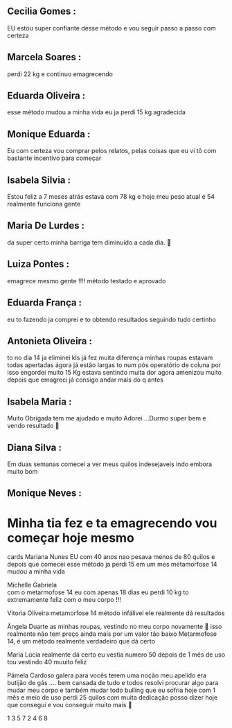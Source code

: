 Cecilia Gomes :
-----------------------------
EU estou super confiante desse método e vou seguir passo a passo com certeza 

Marcela Soares :
-----------------------------
 perdi 22 kg e continuo emagrecendo

Eduarda Oliveira :
-----------------------------
esse método mudou a minha vida eu ja perdi 15 kg agradecida 

Monique Eduarda :
-----------------------------
Eu com certeza vou comprar pelos relatos, pelas coisas que eu vi tô com bastante incentivo para começar 

Isabela Silvia :
-----------------------------
Estou feliz a 7 meses atrás estava com 78 kg e hoje meu peso atual é  54 realmente funciona gente

Maria De Lurdes :
------------------------------
da super certo minha barriga tem diminuído a cada dia. 🥰

Luiza Pontes :
-----------------------------
emagrece mesmo gente !!!! método testado e aprovado 

Eduarda França :
-----------------------------
eu to fazendo ja comprei e to obtendo resultados seguindo tudo certinho

Antonieta Oliveira :
-----------------------------
to  no dia 14 ja eliminei  kls já fez muita diferença  minhas roupas estavam todas apertadas ágora já estão largas to num pós operatório de coluna por isso engordei muito 15 Kg estava sentindo muita dor agora amenizou muito depois que emagreci já consigo andar mais do q antes 


Isabela Maria  :
-----------------------------
Muito Obrigada tem me ajudado e muito Adorei ...Durmo super bem e vendo resultado 🌹

Diana Silva :
----------------------------
Em duas semanas comecei a ver meus quilos indesejaveis indo embora muito bom

Monique Neves :
-----------------------------
Minha tia fez e ta emagrecendo vou começar hoje mesmo
=================================================

cards   Mariana Nunes
 EU com 40 anos nao pesava menos de 80 quilos e depois que comecei esse método ja perdi 15 em um mes  metamorfose 14 mudou a minha vida


Michelle Gabriela  
com o metarmofose 14 eu com apenas 18 dias eu perdi 10 kg to extremamente feliz com o meu corpo !!!


Vitoria Oliveira 
metamorfose 14 método infálivel ele realmente dá resultados 

Ângela Duarte
 as minhas roupas, vestindo no meu corpo novamente 👏  isso realmente não tem preço ainda mais por um valor tão baixo Metarmofose 14, é um método realmente verdadeiro que dá certo 

Maria Lúcia 
 realmente dá certo eu vestia numero 50 depois de 1 mês de uso tou vestindo 40  muuito feliz

Pãmela Cardoso
galera para vocês terem uma noção meu apelido era butijão de gás .... bem cansada de tudo e todos resolvi procurar algo para mudar meu corpo e também mudar todo bulling que eu sofria hoje com 1 mês e meio de uso perdi 25 quilos com muita dedicação posso dizer hoje que consegui e vou conseguir muito mais 🤩


 1 3 5 7
 2 4 6 8



